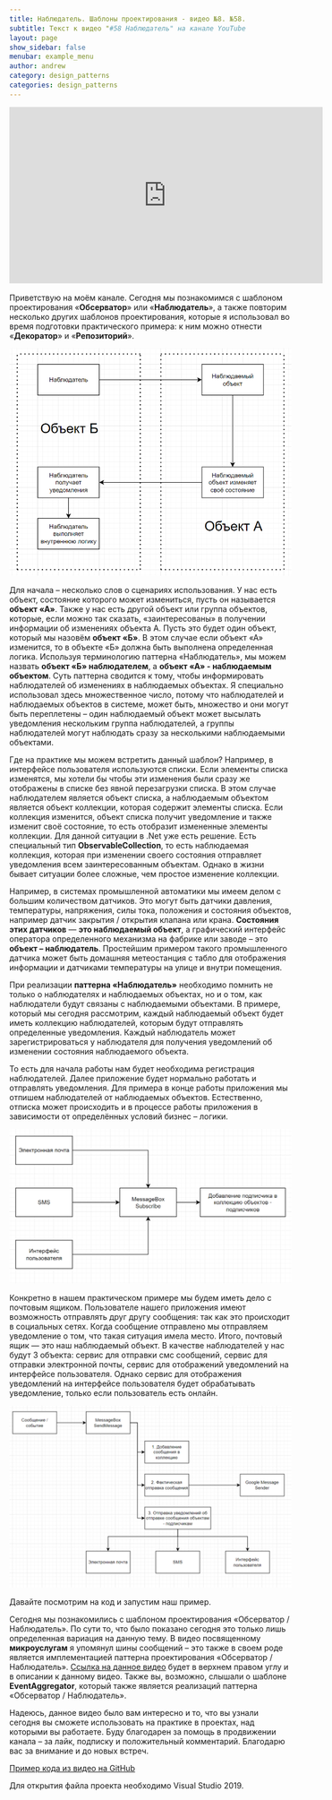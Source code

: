 ```yaml
---
title: Наблюдатель. Шаблоны проектирования - видео №8. №58. 
subtitle: Текст к видео "#58 Наблюдатель" на канале YouTube
layout: page
show_sidebar: false
menubar: example_menu
author: andrew
category: design_patterns
categories: design_patterns
---
```


<center>
<iframe width="560" height="315" src="https://www.youtube.com/embed/Ft_u9Er9wgE" 
frameborder="0" allow="accelerometer; autoplay; 
encrypted-media; gyroscope; picture-in-picture" allowfullscreen></iframe>
</center>

Приветствую на моём канале. Сегодня мы познакомимся с шаблоном проектирования «**Обсерватор**» или «**Наблюдатель**», а также повторим несколько других шаблонов проектирования, 
которые я использовал во время подготовки практического примера: к ним можно отнести «**Декоратор**» и «**Репозиторий**».

![alt text](/assets/images/observator_1.PNG "Схема шаблона Наблюдатель.")

Для начала – несколько слов о сценариях использования. У нас есть объект, состояние которого может измениться, пусть он называется **объект «А»**. Также 
у нас есть другой объект или группа объектов, которые, если можно так сказать, «заинтересованы» в получении информации об изменениях объекта А. Пусть это 
будет один объект, который мы назовём **объект «Б»**. В этом случае если объект «А» изменится, то в объекте «Б» должна быть выполнена определенная логика. Используя 
терминологию паттерна «Наблюдатель», мы можем назвать **объект «Б» наблюдателем**, а **объект «А» - наблюдаемым объектом**. Суть паттерна сводится к тому, чтобы информировать 
наблюдателей об изменениях в наблюдаемых объектах. Я специально использовал здесь множественное число, потому что наблюдателей и наблюдаемых объектов в системе, может 
быть, множество и они могут быть переплетены – один наблюдаемый объект может высылать уведомления нескольким группа наблюдателей, а группы наблюдателей могут наблюдать 
сразу за несколькими наблюдаемыми объектами.

Где на практике мы можем встретить данный шаблон? Например, в интерфейсе пользователя используются списки. Если элементы списка изменятся, мы хотели бы чтобы эти изменения 
были сразу же отображены в списке без явной перезагрузки списка. В этом случае наблюдателем является объект списка, а наблюдаемым объектом является объект коллекции, которая 
содержит элементы списка. Если коллекция изменится, объект списка получит уведомление и также изменит своё состояние, то есть отобразит измененные элементы коллекции. Для 
данной ситуации в .Net уже есть решение. Есть специальный тип **ObservableCollection**, то есть наблюдаемая коллекция, которая при изменении своего состояния отправляет уведомления 
всем заинтересованным объектам. Однако в жизни бывает ситуации более сложные, чем простое изменение коллекции.

Например, в системах промышленной автоматики мы имеем делом с большим количеством датчиков. Это могут быть датчики давления, температуры, напряжения, силы тока, положения и 
состояния объектов, например датчик закрытия / открытия клапана или крана. **Состояния этих датчиков** — **это наблюдаемый объект**, а графический интерфейс оператора определенного 
механизма на фабрике или заводе – это **объект – наблюдатель**. Простейшим примером такого промышленного датчика может быть домашняя метеостанция с табло для отображения 
информации и датчиками температуры на улице и внутри помещения.

При реализации **паттерна «Наблюдатель»** необходимо помнить не только о наблюдателях и наблюдаемых объектах, но и о том, как наблюдатели будут связаны с наблюдаемыми объектами. 
В примере, который мы сегодня рассмотрим, каждый наблюдаемый объект будет иметь коллекцию наблюдателей, которым будут отправлять определенные уведомления. Каждый наблюдатель 
может зарегистрироваться у наблюдателя для получения уведомлений об изменении состояния наблюдаемого объекта.

То есть для начала работы нам будет необходима регистрация наблюдателей. Далее приложение будет нормально работать и отправлять уведомления. Для примера в конце работы 
приложения мы отпишем наблюдателей от наблюдаемых объектов. Естественно, отписка может происходить и в процессе работы приложения в зависимости от определённых условий 
бизнес – логики.

![alt text](/assets/images/observator_2.PNG "Регистрация наблюдателей в шаблоне Наблюдатель.")

Конкретно в нашем практическом примере мы будем иметь дело с почтовым ящиком. Пользователе нашего приложения имеют возможность отправлять друг другу сообщения: так как 
это происходит в социальных сетях. Когда сообщение отправлено мы отправляем уведомление о том, что такая ситуация имела место. Итого, почтовый ящик — это наш наблюдаемый 
объект. В качестве наблюдателей у нас будут 3 объекта: сервис для отправки смс сообщений, сервис для отправки электронной почты, сервис для отображений уведомлений на 
интерфейсе пользователя. Однако сервис для отображения уведомлений на интерфейсе пользователя будет обрабатывать уведомление, только если пользователь есть онлайн.

![alt text](/assets/images/observator_3.PNG "Схема работы приложения - практического прмиера с шаблоном Наблюдатель.")

Давайте посмотрим на код и запустим наш пример.

Сегодня мы познакомились с шаблоном проектирования «Обсерватор / Наблюдатель». По сути то, что было показано сегодня это только лишь определенная вариация на данную тему. 
В видео посвященному **микроуслугам** я упомянул шины сообщений – это также в своем роде является имплементацией паттерна проектирования «Обсерватор / Наблюдатель». 
<a href ="https://youtu.be/4Z7zoF1w3KY" target="_blank">Ссылка на данное видео</a> будет в верхнем правом углу и в описании к данному видео. Также вы, возможно, слышали 
о шаблоне **EventAggregator**, который также является реализаций паттерна 
«Обсерватор / Наблюдатель».

Надеюсь, данное видео было вам интересно и то, что вы узнали сегодня вы сможете использовать на практике в проектах, над которыми вы работаете. Буду благодарен за помощь 
в продвижении канала – за лайк, подписку и положительный комментарий. Благодарю вас за внимание и до новых встреч.

<a href ="https://github.com/ashyrokoriadov/DesignPatterns" target="_blank">Пример кода из видео на GitHub</a><br/>

Для открытия файла проекта необходимо Visual Studio 2019.
